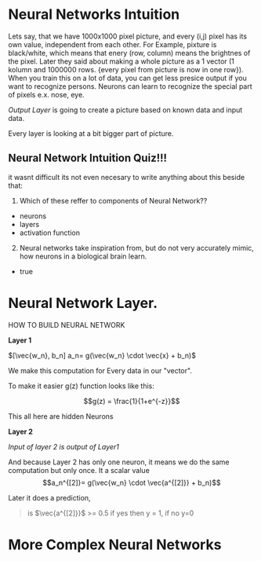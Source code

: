 # Neural Networks Intuition 
Lets say, that we have 1000x1000 pixel picture, and every (i,j) pixel has its own value, independent from each other. 
For Example, pixture is black/white, which means that enery (row, column) means the brightnes of the pixel. 
Later they said about making a whole picture as a 1 vector (1 kolumn and 1000000 rows. {every pixel from picture is now in one row}). 
When you train this on a lot of data, you can get less presice output if you want to recognize persons. 
Neurons can learn to recognize the special part of pixels e.x. nose, eye. 

*Output Layer* is going to create a picture based on known data and input data. 

Every layer is looking at a bit bigger part of picture. 

## Neural Network Intuition Quiz!!!
it wasnt difficult its not even necesary to write anything about this beside that:

1. Which of these reffer to components of Neural Network??
- neurons
- layers
- activation function

2. Neural networks take inspiration from, but do not very accurately mimic, how neurons in a biological brain learn.
- true



# Neural Network Layer.
HOW TO BUILD NEURAL NETWORK

**Layer 1**

$[\vec{w_n},  b_n] a_n= g(\vec{w_n} \cdot \vec{x} + b_n)$

We make this computation for Every data in our "vector".  

To make it easier g(z) function looks like this:

$$g(z) = \frac{1}{1+e^{-z}}$$

This all here are hidden Neurons

**Layer 2** 

*Input of layer 2 is output of Layer1*

And because Layer 2 has only one neuron, it means we do the same computation but only once. It a scalar value 
$$a_n^{[2]}= g(\vec{w_n} \cdot \vec{a^{[2]}} + b_n)$$

Later it does a prediction, 
> is $\vec{a^{[2]}}$ >= 0.5
if yes then y = 1, if  no y=0

# More Complex Neural Networks

